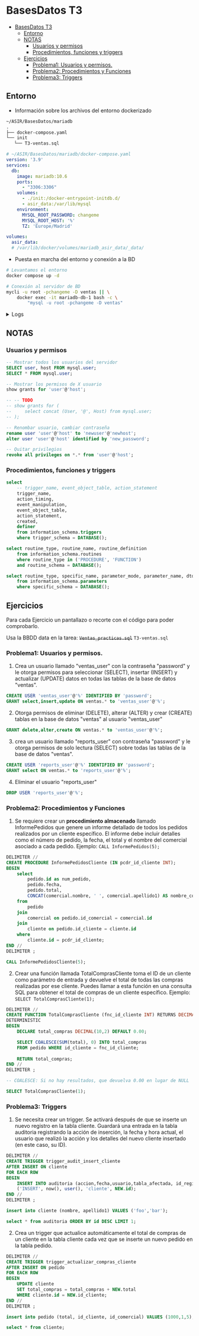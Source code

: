 # BasesDatos T3

- [BasesDatos T3](#basesdatos-t3)
  - [Entorno](#entorno)
  - [NOTAS](#notas)
    - [Usuarios y permisos](#usuarios-y-permisos)
    - [Procedimientos, funciones y triggers](#procedimientos-funciones-y-triggers)
  - [Ejercicios](#ejercicios)
    - [Problema1: Usuarios y permisos.](#problema1-usuarios-y-permisos)
    - [Problema2: Procedimientos y Funciones](#problema2-procedimientos-y-funciones)
    - [Problema3: Triggers](#problema3-triggers)


## Entorno

- Información sobre los archivos del entorno dockerizado

```txt
~/ASIR/BasesDatos/mariadb
.
├── docker-compose.yaml
└── init
   └── T3-ventas.sql
```

```yaml
# ~/ASIR/BasesDatos/mariadb/docker-compose.yaml
version: '3.9'
services:
  db:
    image: mariadb:10.6
    ports:
      - "3306:3306"
    volumes:
      - ./init:/docker-entrypoint-initdb.d/
      - asir_data:/var/lib/mysql
    environment:
      MYSQL_ROOT_PASSWORD: changeme
      MYSQL_ROOT_HOST: '%'
      TZ: 'Europe/Madrid'

volumes:
  asir_data:
  # /var/lib/docker/volumes/mariadb_asir_data/_data/
```

- Puesta en marcha del entorno y conexión a la BD

```bash
# Levantamos el entorno
docker compose up -d

# Conexión al servidor de BD
mycli -u root -pchangeme -D ventas || \
    docker exec -it mariadb-db-1 bash -c \
        "mysql -u root -pchangeme -D ventas"
```

<!-- ```bash
# Opcionalmente securizamos la instalación...
docker exec -it mariadb-db-1 bash -c "mysql_secure_installation"
    # Enter current password for root: changeme
    # Switch to unix_socket auth: n
    # Change the root pass: n
    # Remove anon users: Y
    # Disallow root login remotely: n (...)
    # Remove test database: Y
    # Flush privileges: Y
``` -->


<details>
<summary>Logs</summary>

```log
pabloqpacin•ASIR/BasesDatos/mariadb(main⚡)» docker compose up                                                                                     [19:34:41]
[+] Building 0.0s (0/0)                                                                                                                        docker:default
[+] Running 3/0
 ✔ Network mariadb_default     Created                                                                                                                   0.1s
 ✔ Volume "mariadb_asir_data"  Created                                                                                                                   0.0s
 ✔ Container mariadb-db-1      Created                                                                                                                   0.0s
Attaching to mariadb-db-1
mariadb-db-1  | 2024-03-26 19:34:46+01:00 [Note] [Entrypoint]: Entrypoint script for MariaDB Server 1:10.6.17+maria~ubu2004 started.
mariadb-db-1  | 2024-03-26 19:34:46+01:00 [Note] [Entrypoint]: Switching to dedicated user 'mysql'
mariadb-db-1  | 2024-03-26 19:34:46+01:00 [Note] [Entrypoint]: Entrypoint script for MariaDB Server 1:10.6.17+maria~ubu2004 started.
mariadb-db-1  | 2024-03-26 19:34:46+01:00 [Note] [Entrypoint]: Initializing database files
mariadb-db-1  |
mariadb-db-1  |
mariadb-db-1  | PLEASE REMEMBER TO SET A PASSWORD FOR THE MariaDB root USER !
mariadb-db-1  | To do so, start the server, then issue the following command:
mariadb-db-1  |
mariadb-db-1  | '/usr/bin/mariadb-secure-installation'
mariadb-db-1  |
mariadb-db-1  | which will also give you the option of removing the test
mariadb-db-1  | databases and anonymous user created by default.  This is
mariadb-db-1  | strongly recommended for production servers.
mariadb-db-1  |
mariadb-db-1  | See the MariaDB Knowledgebase at https://mariadb.com/kb
mariadb-db-1  |
mariadb-db-1  | Please report any problems at https://mariadb.org/jira
mariadb-db-1  |
mariadb-db-1  | The latest information about MariaDB is available at https://mariadb.org/.
mariadb-db-1  |
mariadb-db-1  | Consider joining MariaDB's strong and vibrant community:
mariadb-db-1  | https://mariadb.org/get-involved/
mariadb-db-1  |
mariadb-db-1  | 2024-03-26 19:34:47+01:00 [Note] [Entrypoint]: Database files initialized
mariadb-db-1  | 2024-03-26 19:34:47+01:00 [Note] [Entrypoint]: Starting temporary server
mariadb-db-1  | 2024-03-26 19:34:47+01:00 [Note] [Entrypoint]: Waiting for server startup
mariadb-db-1  | 2024-03-26 19:34:47 0 [Note] Starting MariaDB 10.6.17-MariaDB-1:10.6.17+maria~ubu2004 source revision 15c75ad083a55e198ae78324f22970694b72f22b as process 102
mariadb-db-1  | 2024-03-26 19:34:47 0 [Note] InnoDB: Compressed tables use zlib 1.2.11
mariadb-db-1  | 2024-03-26 19:34:47 0 [Note] InnoDB: Number of pools: 1
mariadb-db-1  | 2024-03-26 19:34:47 0 [Note] InnoDB: Using crc32 + pclmulqdq instructions
mariadb-db-1  | 2024-03-26 19:34:47 0 [Note] mariadbd: O_TMPFILE is not supported on /tmp (disabling future attempts)
mariadb-db-1  | 2024-03-26 19:34:47 0 [Note] InnoDB: Using Linux native AIO
mariadb-db-1  | 2024-03-26 19:34:47 0 [Note] InnoDB: Initializing buffer pool, total size = 134217728, chunk size = 134217728
mariadb-db-1  | 2024-03-26 19:34:47 0 [Note] InnoDB: Completed initialization of buffer pool
mariadb-db-1  | 2024-03-26 19:34:47 0 [Note] InnoDB: 128 rollback segments are active.
mariadb-db-1  | 2024-03-26 19:34:47 0 [Note] InnoDB: Creating shared tablespace for temporary tables
mariadb-db-1  | 2024-03-26 19:34:47 0 [Note] InnoDB: Setting file './ibtmp1' size to 12 MB. Physically writing the file full; Please wait ...
mariadb-db-1  | 2024-03-26 19:34:47 0 [Note] InnoDB: File './ibtmp1' size is now 12 MB.
mariadb-db-1  | 2024-03-26 19:34:47 0 [Note] InnoDB: 10.6.17 started; log sequence number 41342; transaction id 14
mariadb-db-1  | 2024-03-26 19:34:47 0 [Note] Plugin 'FEEDBACK' is disabled.
mariadb-db-1  | 2024-03-26 19:34:47 0 [Warning] 'user' entry 'root@9e081e9076dc' ignored in --skip-name-resolve mode.
mariadb-db-1  | 2024-03-26 19:34:47 0 [Warning] 'proxies_priv' entry '@% root@9e081e9076dc' ignored in --skip-name-resolve mode.
mariadb-db-1  | 2024-03-26 19:34:47 0 [Note] mariadbd: ready for connections.
mariadb-db-1  | Version: '10.6.17-MariaDB-1:10.6.17+maria~ubu2004'  socket: '/run/mysqld/mysqld.sock'  port: 0  mariadb.org binary distribution
mariadb-db-1  | 2024-03-26 19:34:48+01:00 [Note] [Entrypoint]: Temporary server started.
mariadb-db-1  | 2024-03-26 19:34:48+01:00 [Note] [Entrypoint]: Securing system users (equivalent to running mysql_secure_installation)
mariadb-db-1  |
mariadb-db-1  | 2024-03-26 19:34:48+01:00 [Note] [Entrypoint]: /usr/local/bin/docker-entrypoint.sh: running /docker-entrypoint-initdb.d/T1-empleados.sql
mariadb-db-1  |
mariadb-db-1  |
mariadb-db-1  | 2024-03-26 19:34:48+01:00 [Note] [Entrypoint]: /usr/local/bin/docker-entrypoint.sh: running /docker-entrypoint-initdb.d/T2-colegio.sql
mariadb-db-1  |
mariadb-db-1  |
mariadb-db-1  | 2024-03-26 19:34:48+01:00 [Note] [Entrypoint]: /usr/local/bin/docker-entrypoint.sh: running /docker-entrypoint-initdb.d/T3-ventas.sql
mariadb-db-1  |
mariadb-db-1  |
mariadb-db-1  | 2024-03-26 19:34:48+01:00 [Note] [Entrypoint]: /usr/local/bin/docker-entrypoint.sh: running /docker-entrypoint-initdb.d/UD2.1-tienda.sql
mariadb-db-1  |
mariadb-db-1  |
mariadb-db-1  | 2024-03-26 19:34:48+01:00 [Note] [Entrypoint]: /usr/local/bin/docker-entrypoint.sh: running /docker-entrypoint-initdb.d/UD2.2-empleados.sql
mariadb-db-1  |
mariadb-db-1  |
mariadb-db-1  | 2024-03-26 19:34:48+01:00 [Note] [Entrypoint]: /usr/local/bin/docker-entrypoint.sh: running /docker-entrypoint-initdb.d/UD5.1-ventas.sql
mariadb-db-1  |
mariadb-db-1  |
mariadb-db-1  | 2024-03-26 19:34:49+01:00 [Note] [Entrypoint]: /usr/local/bin/docker-entrypoint.sh: running /docker-entrypoint-initdb.d/UD6.1-usuarios.sql
mariadb-db-1  |
mariadb-db-1  |
mariadb-db-1  |
mariadb-db-1  | 2024-03-26 19:34:49+01:00 [Warn] [Entrypoint]: /usr/local/bin/docker-entrypoint.sh: ignoring /docker-entrypoint-initdb.d/UD6.2-ventas.sql.bak
mariadb-db-1  | 2024-03-26 19:34:49+01:00 [Note] [Entrypoint]: Stopping temporary server
mariadb-db-1  | 2024-03-26 19:34:49 0 [Note] mariadbd (initiated by: unknown): Normal shutdown
mariadb-db-1  | 2024-03-26 19:34:49 0 [Note] InnoDB: FTS optimize thread exiting.
mariadb-db-1  | 2024-03-26 19:34:49 0 [Note] InnoDB: Starting shutdown...
mariadb-db-1  | 2024-03-26 19:34:49 0 [Note] InnoDB: Dumping buffer pool(s) to /var/lib/mysql/ib_buffer_pool
mariadb-db-1  | 2024-03-26 19:34:49 0 [Note] InnoDB: Buffer pool(s) dump completed at 240326 19:34:49
mariadb-db-1  | 2024-03-26 19:34:49 0 [Note] InnoDB: Removed temporary tablespace data file: "./ibtmp1"
mariadb-db-1  | 2024-03-26 19:34:49 0 [Note] InnoDB: Shutdown completed; log sequence number 162679; transaction id 187
mariadb-db-1  | 2024-03-26 19:34:49 0 [Note] mariadbd: Shutdown complete
mariadb-db-1  |
mariadb-db-1  | 2024-03-26 19:34:49+01:00 [Note] [Entrypoint]: Temporary server stopped
mariadb-db-1  |
mariadb-db-1  | 2024-03-26 19:34:49+01:00 [Note] [Entrypoint]: MariaDB init process done. Ready for start up.
mariadb-db-1  |
mariadb-db-1  | 2024-03-26 19:34:49 0 [Note] Starting MariaDB 10.6.17-MariaDB-1:10.6.17+maria~ubu2004 source revision 15c75ad083a55e198ae78324f22970694b72f22b as process 1
mariadb-db-1  | 2024-03-26 19:34:49 0 [Note] InnoDB: Compressed tables use zlib 1.2.11
mariadb-db-1  | 2024-03-26 19:34:49 0 [Note] InnoDB: Number of pools: 1
mariadb-db-1  | 2024-03-26 19:34:49 0 [Note] InnoDB: Using crc32 + pclmulqdq instructions
mariadb-db-1  | 2024-03-26 19:34:49 0 [Note] mariadbd: O_TMPFILE is not supported on /tmp (disabling future attempts)
mariadb-db-1  | 2024-03-26 19:34:49 0 [Note] InnoDB: Using Linux native AIO
mariadb-db-1  | 2024-03-26 19:34:49 0 [Note] InnoDB: Initializing buffer pool, total size = 134217728, chunk size = 134217728
mariadb-db-1  | 2024-03-26 19:34:49 0 [Note] InnoDB: Completed initialization of buffer pool
mariadb-db-1  | 2024-03-26 19:34:49 0 [Note] InnoDB: 128 rollback segments are active.
mariadb-db-1  | 2024-03-26 19:34:49 0 [Note] InnoDB: Creating shared tablespace for temporary tables
mariadb-db-1  | 2024-03-26 19:34:49 0 [Note] InnoDB: Setting file './ibtmp1' size to 12 MB. Physically writing the file full; Please wait ...
mariadb-db-1  | 2024-03-26 19:34:49 0 [Note] InnoDB: File './ibtmp1' size is now 12 MB.
mariadb-db-1  | 2024-03-26 19:34:49 0 [Note] InnoDB: 10.6.17 started; log sequence number 162679; transaction id 188
mariadb-db-1  | 2024-03-26 19:34:49 0 [Note] InnoDB: Loading buffer pool(s) from /var/lib/mysql/ib_buffer_pool
mariadb-db-1  | 2024-03-26 19:34:49 0 [Note] Plugin 'FEEDBACK' is disabled.
mariadb-db-1  | 2024-03-26 19:34:49 0 [Warning] You need to use --log-bin to make --expire-logs-days or --binlog-expire-logs-seconds work.
mariadb-db-1  | 2024-03-26 19:34:49 0 [Note] Server socket created on IP: '0.0.0.0'.
mariadb-db-1  | 2024-03-26 19:34:49 0 [Note] Server socket created on IP: '::'.
mariadb-db-1  | 2024-03-26 19:34:49 0 [Note] InnoDB: Buffer pool(s) load completed at 240326 19:34:49
mariadb-db-1  | 2024-03-26 19:34:49 0 [Note] mariadbd: ready for connections.
mariadb-db-1  | Version: '10.6.17-MariaDB-1:10.6.17+maria~ubu2004'  socket: '/run/mysqld/mysqld.sock'  port: 3306  mariadb.org binary distribution
```

</details>

## NOTAS

### Usuarios y permisos


```sql
-- Mostrar todos los usuarios del servidor
SELECT user, host FROM mysql.user;
SELECT * FROM mysql.user;

-- Mostrar los permisos de X usuario
show grants for 'user'@'host';

-- -- TODO
-- show grants for (
--     select concat (User, '@', Host) from mysql.user;
-- );
```
```sql
-- Renombar usuario, cambiar contraseña
rename user 'user'@'host' to 'newuser'@'newhost';
alter user 'user'@'host' identified by 'new_password';

-- Quitar privilegios
revoke all privileges on *.* from 'user'@'host';
```

<!-- ```sql
DELIMITER //

CREATE PROCEDURE ShowUserGrants()
BEGIN
    DECLARE done INT DEFAULT FALSE;
    DECLARE user_host VARCHAR(255);
    DECLARE grants_query VARCHAR(1000);
    
    -- Declare cursor for the query
    DECLARE cur CURSOR FOR SELECT CONCAT(User, "'@'", Host) FROM mysql.user;
    
    -- Declare continue handler
    DECLARE CONTINUE HANDLER FOR NOT FOUND SET done = TRUE;
    
    -- Open cursor
    OPEN cur;
    
    -- Start loop
    read_loop: LOOP
        -- Fetch next row into variables
        FETCH cur INTO user_host;
        
        -- Exit loop if no more rows
        IF done THEN
            LEAVE read_loop;
        END IF;
        
        -- Construct SHOW GRANTS query
        SET grants_query = CONCAT('SHOW GRANTS FOR ', QUOTE(user_host));
        
        -- Prepare and execute the query
        PREPARE stmt FROM grants_query;
        EXECUTE stmt;
        DEALLOCATE PREPARE stmt;
    END LOOP;
    
    -- Close cursor
    CLOSE cur;
END //

DELIMITER ;


CALL ShowUserGrants();
-- CALL IterateUsers();
```

```sql
-- Mostrar todos los usuarios del servidor
SELECT user, host FROM mysql.user;
SELECT * FROM mysql.user;

-- Mostrar los permisos de X usuario
show grants for 'user'@'host';
```
```sql
DELIMITER //

CREATE PROCEDURE IterateUsers()
BEGIN
    DECLARE done INT DEFAULT FALSE;
    DECLARE user_host VARCHAR(255);
    
    -- Declare cursor for the query
    DECLARE cur CURSOR FOR SELECT CONCAT(User, '@', Host) FROM mysql.user;
    
    -- Declare continue handler
    DECLARE CONTINUE HANDLER FOR NOT FOUND SET done = TRUE;
    
    -- Open cursor
    OPEN cur;
    
    -- Start loop
    read_loop: LOOP
        -- Fetch next row into variables
        FETCH cur INTO user_host;
        
        -- Exit loop if no more rows
        IF done THEN
            LEAVE read_loop;
        END IF;
        
        -- Process the fetched row (here you can do whatever you want)
        SELECT user_host;
        -- SHOW GRANTS for (SELECT user_host);
    END LOOP;
    
    -- Close cursor
    CLOSE cur;
END //

DELIMITER ;


CALL IterateUsers();
``` -->



### Procedimientos, funciones y triggers

```sql
select
    -- trigger_name, event_object_table, action_statement
    trigger_name,
    action_timing,
    event_manipulation,
    event_object_table,
    action_statement,
    created,
    definer
    from information_schema.triggers
    where trigger_schema = DATABASE();

select routine_type, routine_name, routine_definition
    from information_schema.routines
    where routine_type in ('PROCEDURE', 'FUNCTION')
    and routine_schema = DATABASE();

select routine_type, specific_name, parameter_mode, parameter_name, dtd_identifier
    from information_schema.parameters
    where specific_schema = DATABASE();
```


## Ejercicios

Para cada Ejercicio un pantallazo o recorte con el código para poder comprobarlo.

Usa la BBDD data en la tarea: ~~`Ventas_practicas.sql`~~ `T3-ventas.sql`


### Problema1: Usuarios y permisos.

1. Crea un usuario llamado "ventas_user" con la contraseña "password" y le otorga permisos para seleccionar (SELECT), insertar (INSERT) y actualizar (UPDATE) datos en todas las tablas de la base de datos "ventas".

```sql
CREATE USER 'ventas_user'@'%' IDENTIFIED BY 'password';
GRANT select,insert,update ON ventas.* to 'ventas_user'@'%';
```

2. Otorga permisos de eliminar (DELETE), alterar (ALTER) y crear (CREATE) tablas en la base de datos "ventas" al usuario "ventas_user"

```sql
GRANT delete,alter,create ON ventas.* to 'ventas_user'@'%';
```

3. crea un usuario llamado "reports_user" con contraseña "password" y le otorga permisos de solo lectura (SELECT) sobre todas las tablas de la base de datos "ventas".

```sql
CREATE USER 'reports_user'@'%' IDENTIFIED BY 'password';
GRANT select ON ventas.* to 'reports_user'@'%';
```

4. Eliminar el usuario "reports_user"

```sql
DROP USER 'reports_user'@'%';
```


### Problema2: Procedimientos y Funciones

1. Se requiere crear un **procedimiento almacenado** llamado InformePedidos que genere un informe detallado de todos los pedidos realizados por un cliente específico. El informe debe incluir detalles como el número de pedido, la fecha, el total y el nombre del comercial asociado a cada pedido. Ejemplo: `CALL InformePedidos(5);`

```sql
DELIMITER //
CREATE PROCEDURE InformePedidosCliente (IN pcdr_id_cliente INT);
BEGIN
    select
        pedido.id as num_pedido,
        pedido.fecha,
        pedido.total,
        CONCAT(comercial.nombre, ' ', comercial.apellido1) AS nombre_comercial
    from
        pedido
    join
        comercial on pedido.id_comercial = comercial.id
    join
        cliente on pedido.id_cliente = cliente.id
    where
        cliente.id = pcdr_id_cliente;
END //
DELIMITER ;
```
```sql
CALL InformePedidosCliente(5);
```

2. Crear una función llamada TotalComprasCliente toma el ID de un cliente como parámetro de entrada y devuelve el total de todas las compras realizadas por ese cliente. Puedes llamar a esta función en una consulta SQL para obtener el total de compras de un cliente específico. Ejemplo: `SELECT TotalComprasCliente(1);`

```sql
DELIMITER //
CREATE FUNCTION TotalComprasCliente (fnc_id_cliente INT) RETURNS DECIMAL(10,2)
DETERMINISTIC
BEGIN
    DECLARE total_compras DECIMAL(10,2) DEFAULT 0.00;

    SELECT COALESCE(SUM(total), 0) INTO total_compras
    FROM pedido WHERE id_cliente = fnc_id_cliente;
    
    RETURN total_compras;
END //
DELIMITER ;

-- COALESCE: Si no hay resultados, que devuelva 0.00 en lugar de NULL
```
```sql
SELECT TotalComprasCliente(1);
```

<!--
    -- DECLARE num_pedidos INT DEFAULT 0;
    -- SELECT COUNT(*) INTO num_pedidos FROM pedido WHERE id_cliente = fnc_id_cliente;

    -- WHILE contador <= num_pedidos DO
    --     select pedido.total into @tmp_total_compras from pedido
    --     join cliente on pedido.id_cliente = cliente.id
    --     where cliente.id = fnc_id_cliente;
        
    --     set total_compras = total_compras + @tmp_total_compras;
    -- END WHILE
-->


### Problema3: Triggers

1. Se necesita crear un trigger. Se activará después de que se inserte un nuevo registro en la tabla cliente. Guardará una entrada en la tabla auditoria registrando la acción de inserción, la fecha y hora actual, el usuario que realizó la acción y los detalles del nuevo cliente insertado (en este caso, su ID).

```sql
DELIMITER //
CREATE TRIGGER trigger_audit_insert_cliente
AFTER INSERT ON cliente
FOR EACH ROW
BEGIN
    INSERT INTO auditoria (accion,fecha,usuario,tabla_afectada, id_registro_afectado) VALUES
    ('INSERT', now(), user(), 'cliente', NEW.id);
END //
DELIMITER ;
```
```sql
insert into cliente (nombre, apellido1) VALUES ('foo','bar');

select * from auditoria ORDER BY id DESC LIMIT 1;
```


2. Crea un trigger que actualice automáticamente el total de compras de un cliente en la tabla cliente cada vez que se inserte un nuevo pedido en la tabla pedido.

```sql
DELIMITER //
CREATE TRIGGER trigger_actualizar_compras_cliente
AFTER INSERT ON pedido
FOR EACH ROW
BEGIN
    UPDATE cliente
    SET total_compras = total_compras + NEW.total
    WHERE cliente.id = NEW.id_cliente;
END //
DELIMITER ;
```
```sql
insert into pedido (total, id_cliente, id_comercial) VALUES (1000,1,5);

select * from cliente;
```



